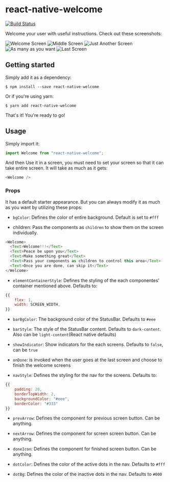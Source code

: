 # react-native-welcome

[![Build Status](https://travis-ci.com/zonayedpca/react-native-welcome.svg?token=LXmMpgxtChnPA2Z3yHVr&branch=master)](https://travis-ci.com/zonayedpca/react-native-welcome)

Welcome your user with useful instructions. Check out these screenshots:

![Welcome Screen](https://user-images.githubusercontent.com/18544717/67630621-a9e80b00-f8b0-11e9-8ac6-79a78604aee0.jpg) ![Middle Screen](https://user-images.githubusercontent.com/18544717/67630623-a9e80b00-f8b0-11e9-8c01-2369dfe37f60.jpg) ![Just Another Screen](https://user-images.githubusercontent.com/18544717/67630624-a9e80b00-f8b0-11e9-9588-6cf2aa2b3b61.jpg) ![As many as you want](https://user-images.githubusercontent.com/18544717/67630625-aa80a180-f8b0-11e9-81c0-fafd81d2f7f8.jpg) ![Last Screen](https://user-images.githubusercontent.com/18544717/67630626-aa80a180-f8b0-11e9-9a3e-13ddd4aeda3b.jpg)

## Getting started

Simply add it as a dependency:

`$ npm install --save react-native-welcome`

Or if you're using yarn:

`$ yarn add react-native-welcome`

That's it! You're ready to go!

## Usage

Simply import it:

```javascript
import Welcome from "react-native-welcome";
```

And then Use it in a screen, you must need to set your screen so that it can take entire screen. It will take as much as it gets:

```javascript
<Welcome />
```

### Props

It has a default starter appearance. But you can always modify it as much as you want by utilizing these props:

- `bgColor`: Defines the color of entire background. Default is set to `#fff`

- children: Pass the components as `children` to show them on the screen individually.

```javascript
<Welcome>
  <Text>Welcome!!!</Text>
  <Text>Peace be upon you</Text>
  <Text>Make something great</Text>
  <Text>Pass your components as children to control this area</Text>
  <Text>Once you are done, can skip it</Text>
</Welcome>
```

- `elementContainerStyle`: Defines the styling of the each componentes' container mentioned above. Defaults to:

```javascript
{{
    flex: 1,
    width: SCREEN_WIDTH,
}}
```

- `barBgColor`: The background color of the StatusBar. Defaults to `#eee`

- `barStyle`: The style of the StatusBar content. Defaults to `dark-content`. Also can be `light-content`(React native defaults)

- `showIndicator`: Show indicators for the each screens. Defaults to `false`, can be `true`

- `onDone`: is invoked when the user goes at the last screen and choose to finish the welcome screens

- `navStyle`: Defines the styling for the nav for the screens. Defaults to:

```javascript
{{
    padding: 20,
    borderTopWidth: 2,
    backgroundColor: "#eee",
    borderColor: "#333"
}}
```

- `prevArrow`: Defines the component for previous screen button. Can be anything.

- `nextArrow`: Defines the component for screen screen button. Can be anything.

- `doneIcon`: Defines the component for finished screen button. Can be anything.

- `dotColor`: Defines the color of the active dots in the nav. Defaults to `#fff`

- `dotBg`: Defines the color of the inactive dots in the nav. Defaults to `#000`
